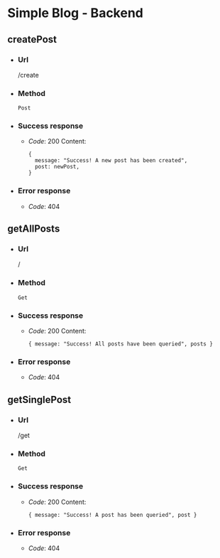 # Simple Blog - Backend

## createPost

- ### Url
  /create
- ### Method
  `Post`
- ### Success response
  - _Code_: 200
    Content:
    ```
    {
      message: "Success! A new post has been created",
      post: newPost,
    }
    ```
- ### Error response
  - _Code_: 404

## getAllPosts

- ### Url
  /
- ### Method
  `Get`
- ### Success response
  - _Code_: 200
    Content:
    ```
    { message: "Success! All posts have been queried", posts }
    ```
- ### Error response
  - _Code_: 404

## getSinglePost

- ### Url
  /get
- ### Method
  `Get`
- ### Success response
  - _Code_: 200
    Content:
    ```
    { message: "Success! A post has been queried", post }
    ```
- ### Error response
  - _Code_: 404
